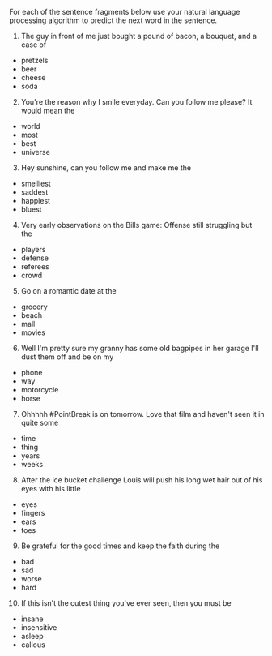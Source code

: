 For each of the sentence fragments below use your natural language processing
algorithm to predict the next word in the sentence.

1. The guy in front of me just bought a pound of bacon, a bouquet, and a case of

- pretzels
- beer
- cheese
- soda

2. You're the reason why I smile everyday. Can you follow me please? It would
mean the

- world
- most
- best
- universe

3. Hey sunshine, can you follow me and make me the

- smelliest
- saddest
- happiest
- bluest

4. Very early observations on the Bills game: Offense still struggling but the

- players
- defense
- referees
- crowd

5. Go on a romantic date at the

- grocery
- beach
- mall
- movies

6. Well I'm pretty sure my granny has some old bagpipes in her garage I'll
dust them off and be on my

- phone
- way
- motorcycle
- horse

7. Ohhhhh #PointBreak is on tomorrow. Love that film and haven't seen it in
quite some

- time
- thing
- years
- weeks

8. After the ice bucket challenge Louis will push his long wet hair out of his
eyes with his little

- eyes
- fingers
- ears
- toes

9. Be grateful for the good times and keep the faith during the
- bad
- sad
- worse
- hard

10. If this isn't the cutest thing you've ever seen, then you must be

- insane
- insensitive
- asleep
- callous
